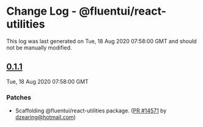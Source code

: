 # Change Log - @fluentui/react-utilities

This log was last generated on Tue, 18 Aug 2020 07:58:00 GMT and should not be manually modified.

<!-- Start content -->

## [0.1.1](https://github.com/microsoft/fluentui/tree/@fluentui/react-utilities_v0.1.1)

Tue, 18 Aug 2020 07:58:00 GMT

### Patches

- Scaffolding @fluentui/react-utilities package. ([PR #14571](https://github.com/microsoft/fluentui/pull/14571) by dzearing@hotmail.com)
